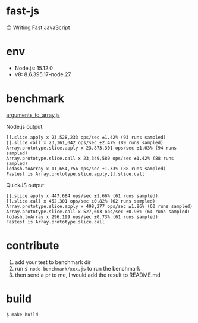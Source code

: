 # fast-js

:heart_eyes: Writing Fast JavaScript

# env

* Node.js: 15.12.0
* v8: 8.6.395.17-node.27

# benchmark

[arguments_to_array.js](benchmark/arguments_to_array.js)


Node.js output:

```
[].slice.apply x 23,528,233 ops/sec ±1.42% (93 runs sampled)
[].slice.call x 23,161,042 ops/sec ±2.47% (89 runs sampled)
Array.prototype.slice.apply x 23,873,301 ops/sec ±1.03% (94 runs sampled)
Array.prototype.slice.call x 23,349,580 ops/sec ±1.42% (88 runs sampled)
lodash.toArray x 11,654,756 ops/sec ±1.33% (88 runs sampled)
Fastest is Array.prototype.slice.apply,[].slice.call

```

QuickJS output:

```
[].slice.apply x 447,684 ops/sec ±1.66% (61 runs sampled)
[].slice.call x 452,301 ops/sec ±0.82% (62 runs sampled)
Array.prototype.slice.apply x 498,277 ops/sec ±1.86% (60 runs sampled)
Array.prototype.slice.call x 527,603 ops/sec ±0.98% (64 runs sampled)
lodash.toArray x 296,199 ops/sec ±0.73% (61 runs sampled)
Fastest is Array.prototype.slice.call

```

# contribute

1. add your test to benchmark dir
1. run `$ node benchmark/xxx.js` to run the benchmark
1. then send a pr to me, I would add the result to README.md

# build

`$ make build`